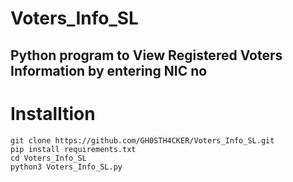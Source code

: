 # Voters_Info_SL

<h2>Python program to View Registered Voters Information by entering NIC no </h2>

# Installtion 

```
git clone https://github.com/GH0STH4CKER/Voters_Info_SL.git
pip install requirements.txt
cd Voters_Info_SL
python3 Voters_Info_SL.py
```
